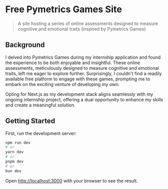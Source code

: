 # Free Pymetrics Games Site
> A site hosting a series of online assessments designed to measure cognitive and emotional traits (inspired by Pymetrics Games)

## Background
I delved into Pymetrics Games during my internship application and found the experience to be both enjoyable and insightful. These online assessments, meticulously designed to measure cognitive and emotional traits, left me eager to explore further. Surprisingly, I couldn't find a readily available free platform to engage with these games, prompting me to embark on the exciting venture of developing my own.

Opting for Next.js as my development stack aligns seamlessly with my ongoing internship project, offering a dual opportunity to enhance my skills and create a meaningful solution.

## Getting Started

First, run the development server:

```bash
npm run dev
# or
yarn dev
# or
pnpm dev
# or
bun dev
```

Open [http://localhost:3000](http://localhost:3000) with your browser to see the result.
